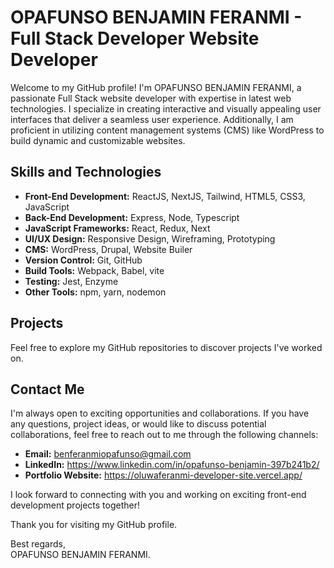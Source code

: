 ﻿# OPAFUNSO BENJAMIN FERANMI - Full Stack Developer Website Developer

Welcome to my GitHub profile! I'm OPAFUNSO BENJAMIN FERANMI, a passionate Full Stack website developer with expertise in latest web technologies. I specialize in creating interactive and visually appealing user interfaces that deliver a seamless user experience. Additionally, I am proficient in utilizing content management systems (CMS) like WordPress to build dynamic and customizable websites.

## Skills and Technologies

- **Front-End Development:** ReactJS, NextJS, Tailwind, HTML5, CSS3, JavaScript
- **Back-End Development:** Express, Node, Typescript
- **JavaScript Frameworks:** React, Redux, Next
- **UI/UX Design:** Responsive Design, Wireframing, Prototyping
- **CMS:** WordPress, Drupal, Website Builer
- **Version Control:** Git, GitHub
- **Build Tools:** Webpack, Babel, vite
- **Testing:** Jest, Enzyme
- **Other Tools:** npm, yarn, nodemon

## Projects
Feel free to explore my GitHub repositories to discover projects I've worked on.

## Contact Me

I'm always open to exciting opportunities and collaborations. If you have any questions, project ideas, or would like to discuss potential collaborations, feel free to reach out to me through the following channels:

- **Email:** benferanmiopafunso@gmail.com 
- **LinkedIn:** https://www.linkedin.com/in/opafunso-benjamin-397b241b2/
- **Portfolio Website:** https://oluwaferanmi-developer-site.vercel.app/

I look forward to connecting with you and working on exciting front-end development projects together!

Thank you for visiting my GitHub profile.

Best regards,  
OPAFUNSO BENJAMIN FERANMI.
